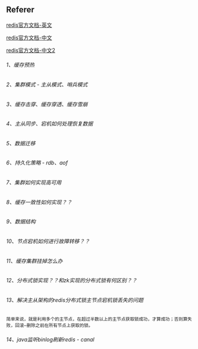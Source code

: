 ## Referer

[redis官方文档-英文](https://redis.io/)

[redis官方文档-中文](https://www.redis.net.cn/)

[redis官方文档-中文2](http://www.redis.cn/) 

###### 1、缓存预热

###### 2、集群模式 - 主从模式、哨兵模式

###### 3、缓存击穿、缓存穿透、缓存雪崩

###### 4、主从同步、宕机如何处理恢复数据

###### 5、数据迁移

###### 6、持久化策略 - rdb、aof

###### 7、集群如何实现高可用

###### 8、缓存一致性如何实现？？

###### 9、数据结构

###### 10、节点宕机如何进行故障转移？？

###### 11、缓存集群挂掉怎么办

###### 12、分布式锁实现？？和zk实现的分布式锁有何区别？？

###### 13、解决主从架构的redis分布式锁主节点宕机锁丢失的问题

```
简单来说，就是利用多个的主节点，在超过半数以上的主节点获取锁成功，才算成功；否则算失败，回滚–删除之前在所有节点上获取的锁。
```

###### 14、java监听binlog刷新redis - canal

